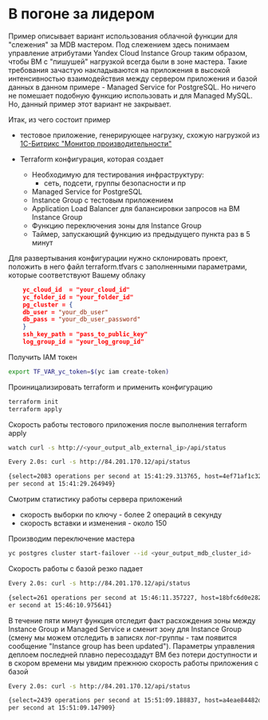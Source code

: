 # В погоне за лидером

Пример описывает вариант использования облачной функции для "слежения" за MDB мастером.
Под слежением здесь понимаем управление атрибутами Yandex Cloud Instance Group таким образом, чтобы ВМ с "пишушей" нагрузкой всегда были в зоне мастера. Такие требования зачастую накладываются на приложения в высокой интенсивностью взаимодействия между сервером приложения и базой данных 
в данном примере - Managed Service for PostgreSQL. Но ничего не помешает подобную функцию использовать и для Managed MySQL. Но, данный пример этот вариант не закрывает.


Итак, из чего состоит пример

- тестовое приложение, генерирующее нагрузку, схожую нагрузкой из [1С-Битрикс "Монитор производительности"](https://www.1c-bitrix.ru/products/cms/modules/productive/)

- Terraform конфигурация, которая создает
  - Необходимую для тестирования инфраструктуру:
     - сеть, подсети, группы безопасности и пр
  - Managed Service for PostgreSQL
  - Instance Group с тестовым приложением
  - Application Load Balancer для балансировки запросов на ВМ Instance Group
  - Функцию переключения зоны для Instance Group
  - Таймер, запускающий функцию из предыдущего пункта раз в 5 минут


Для развертывания конфигурации нужно склонировать проект, положить в него файл terraform.tfvars с заполненными параметрами, которые соответствуют Вашему облаку 

```json
    yc_cloud_id  = "your_cloud_id"
    yc_folder_id = "your_folder_id"
    pg_cluster = {
    db_user = "your_db_user"
    db_pass = "your_db_user_password"
    }
    ssh_key_path = "pass_to_public_key"
    log_group_id = "your_log_group_id"
```

Получить IAM токен
```bash
export TF_VAR_yc_token=$(yc iam create-token)
```

Проиницализировать terraform и применить конфигурацию 
```bash
terraform init
terraform apply
```


Скорость работы тестового приложения после выполнения terraform apply
```bash
watch curl -s http://<your_output_alb_external_ip>/api/status
```

```bash
Every 2.0s: curl -s http://84.201.170.12/api/status                                                            kspoluektov-osx: Tue Mar  4 18:41:29 2025

{select=2083 operations per second at 15:41:29.313765, host=4ef71af1c328, insert=150 operations per second at 15:41:29.978649, update=151 operations
per second at 15:41:29.264949}
```

Смотрим статистику работы сервера приложений
 - скорость выборки по ключу - более 2 операций в секунду
 - скорость вставки и изменения - около 150 

Производим переключение мастера
```bash
yc postgres cluster start-failover --id <your_output_mdb_cluster_id>
```

Скорость работы с базой резко падает 
```bash
Every 2.0s: curl -s http://84.201.170.12/api/status                                                            kspoluektov-osx: Tue Mar  4 18:46:11 2025

{select=261 operations per second at 15:46:11.357227, host=18bfc6d0e282, insert=138 operations per second at 15:46:10.335967, update=156 operations p
er second at 15:46:10.975641}
```

В течение пяти минут функция отследит факт расхождения зоны между Instance Group и Managed Service и сменит зону для Instance Group (смену мы можем отследить в записях лог-группы - там появится сообщение "Instance group has been updated"). Параметры управления деплоем последней плавно пересоздадут ВМ без потери доступности и в скором времени мы увидим прежнюю скорость работы приложения с базой

```bash
Every 2.0s: curl -s http://84.201.170.12/api/status                                                            kspoluektov-osx: Tue Mar  4 18:51:10 2025

{select=2439 operations per second at 15:51:09.188837, host=a4eae84482dd, insert=126 operations per second at 15:51:09.979863, update=165 operations
per second at 15:51:09.147909}
```
